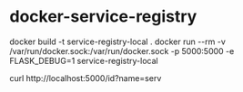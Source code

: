 # docker-service-registry

docker build -t service-registry-local .
docker run --rm -v /var/run/docker.sock:/var/run/docker.sock -p 5000:5000 -e FLASK_DEBUG=1 service-registry-local

curl http://localhost:5000/id?name=serv
